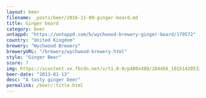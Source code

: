 ```yaml
---
layout: beer
filename: _posts/beer/2016-11-09-ginger-beard.md
title: Ginger beard
category: beer
untappd: "https://untappd.com/b/wychwood-brewery-ginger-beard/179572"
country: "United Kingdom"
brewery: "Wychwood Brewery"
breweryURL: "/brewery/wychwood-brewery.html"
style: "Ginger Beer"
score: 7
img: https://scontent.xx.fbcdn.net/v/t1.0-0/p480x480/184456_10151428533288745_183483934_n.jpg?_nc_cat=102&_nc_ht=scontent.xx&oh=b4533dce1756fe763a70993e395ec5bf&oe=5D73D779
beer-date: "2013-01-13"
desc: "A tasty ginger beer"
permalink: /beer/:title.html
---
```

